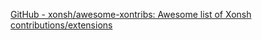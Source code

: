 
[GitHub - xonsh/awesome-xontribs: Awesome list of Xonsh contributions/extensions](https://github.com/xonsh/awesome-xontribs)
